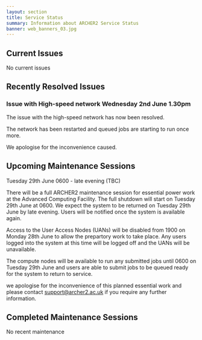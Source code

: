 ```yaml
---
layout: section
title: Service Status
summary: Information about ARCHER2 Service Status
banner: web_banners_03.jpg
---
```



## Current Issues

No current issues

## Recently Resolved Issues

### Issue with High-speed network Wednesday 2nd June 1.30pm

The issue with the high-speed network has now been resolved.

The network has been restarted and queued jobs are starting to run once more.

We apologise for the inconvenience caused.


## Upcoming Maintenance Sessions
Tuesday 29th June 0600 - late evening (TBC)

There will be a full ARCHER2 maintenance session for essential power work at the Advanced Computing Facility. The full shutdown will start on Tuesday 29th June at 0600. We expect the system to be returned on Tuesday 29th June by late evening. Users will be notified once the system is available again. 

Access to the User Access Nodes (UANs) will be disabled from 1900 on Monday 28th June to allow the prepartory work to take place. Any users logged into the system at this time will be logged off and the UANs will be unavailable. 

The compute nodes will be available to run any submitted jobs until 0600 on Tuesday 29th June and users are able to submit jobs to be queued ready for the system to return to service.   

we apologise for the inconvenience of this planned essential work and please contact support@archer2.ac.uk if you require any further information. 


## Completed Maintenance Sessions

No recent maintenance

